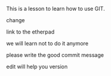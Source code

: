 This is a lesson to learn how to use GIT.

change

link to the etherpad

we will learn not to do it anymore

please write the good commit message

edit will help you version
